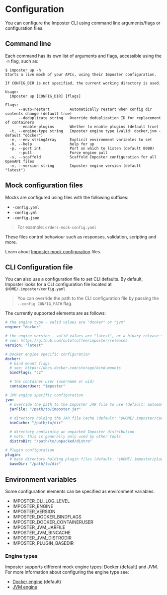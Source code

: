 # Configuration

You can configure the Imposter CLI using command line arguments/flags or configuration files.

## Command line

Each command has its own list of arguments and flags, accessible using the `-h` flag, such as:

```
$ imposter up -h
Starts a live mock of your APIs, using their Imposter configuration.

If CONFIG_DIR is not specified, the current working directory is used.

Usage:
  imposter up [CONFIG_DIR] [flags]

Flags:
      --auto-restart         Automatically restart when config dir contents change (default true)
      --deduplicate string   Override deduplication ID for replacement of containers
      --enable-plugins       Whether to enable plugins (default true)
  -t, --engine-type string   Imposter engine type (valid: docker,jvm - default "docker")
  -e, --env stringArray      Explicit environment variables to set
  -h, --help                 help for up
  -p, --port int             Port on which to listen (default 8080)
      --pull                 Force engine pull
  -s, --scaffold             Scaffold Imposter configuration for all OpenAPI files
  -v, --version string       Imposter engine version (default "latest")
```

## Mock configuration files

Mocks are configured using files with the following suffixes:

* `-config.yaml`
* `-config.yml`
* `-config.json`

> For example: `orders-mock-config.yaml`

These files control behaviour such as responses, validation, scripting and more.

Learn about [Imposter mock configuration](https://docs.imposter.sh/configuration/) files.

## CLI Configuration file

You can also use a configuration file to set CLI defaults. By default, Imposter looks for a CLI configuration file located at `$HOME/.imposter/config.yaml`

> You can override the path to the CLI configuration file by passing the `--config CONFIG_PATH` flag.

The currently supported elements are as follows:

```yaml
# the engine type - valid values are "docker" or "jvm"
engine: "docker"

# the engine version - valid values are "latest", or a binary release such as "2.0.1"
# see: https://github.com/outofcoffee/imposter/releases
version: "latest"

# Docker engine specific configuration
docker:
  # bind mount flags
  # see: https://docs.docker.com/storage/bind-mounts
  bindFlags: ":z"

  # the container user (username or uid)
  containerUser: "imposter"

# JVM engine specific configuration
jvm:
  # override the path to the Imposter JAR file to use (default: automatically generated)
  jarFile: "/path/to/imposter.jar"
  
  # directory holding the JAR file cache (default: "$HOME/.imposter/cache")
  binCache: "/path/to/dir"

  # directory containing an unpacked Imposter distribution
  # note: this is generally only used by other tools
  distroDir: "/path/to/unpacked/distro"

# Plugin configuration
plugin:
  # base directory holding plugin files (default: "$HOME/.imposter/plugins")
  baseDir: "/path/to/dir"
```

## Environment variables

Some configuration elements can be specified as environment variables:

* IMPOSTER_CLI_LOG_LEVEL
* IMPOSTER_ENGINE
* IMPOSTER_VERSION
* IMPOSTER_DOCKER_BINDFLAGS
* IMPOSTER_DOCKER_CONTAINERUSER
* IMPOSTER_JVM_JARFILE
* IMPOSTER_JVM_BINCACHE
* IMPOSTER_JVM_DISTRODIR
* IMPOSTER_PLUGIN_BASEDIR

### Engine types

Imposter supports different mock engine types: Docker (default) and JVM. For more information about configuring the engine type see:

- [Docker engine](./docker_engine.md) (default)
- [JVM engine](./jvm_engine.md)

